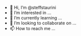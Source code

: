 - 👋 Hi, I’m @steffstaurini
- 👀 I’m interested in ...
- 🌱 I’m currently learning ...
- 💞️ I’m looking to collaborate on ...
- 📫 How to reach me ...

<!---
steffstaurini/steffstaurini is a ✨ special ✨ repository because its `README.md` (this file) appears on your GitHub profile.
You can click the Preview link to take a look at your changes.
--->
